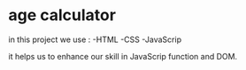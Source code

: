 # age calculator

in this project we use :
-HTML
-CSS
-JavaScrip

it helps us to enhance our skill in JavaScrip function and DOM.